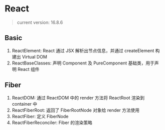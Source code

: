 # React

> current version: 16.8.6

## Basic

1. ReactElement: React 通过 JSX 解析出节点信息，并通过 createElement 构建出 Virtual DOM
2. ReactBaseClasses: 声明 Component 及 PureComponent 基础类，用于声明 React 组件

## Fiber

1. ReactDOM: 通过 ReactDOM 中的 render 方法将 ReactRoot 渲染到 container 中
2. ReactFiberRoot: 返回了 FiberRootNode 对象给 render 方法使用
3. ReactFiber: 定义 FiberNode
4. ReactFiberReconciler: Fiber 的渲染策略